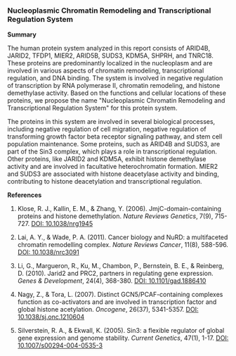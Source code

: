 ### Nucleoplasmic Chromatin Remodeling and Transcriptional Regulation System

**Summary**

The human protein system analyzed in this report consists of ARID4B, JARID2, TFDP1, MIER2, ARID5B, SUDS3, KDM5A, SHPRH, and TNRC18. These proteins are predominantly localized in the nucleoplasm and are involved in various aspects of chromatin remodeling, transcriptional regulation, and DNA binding. The system is involved in negative regulation of transcription by RNA polymerase II, chromatin remodeling, and histone demethylase activity. Based on the functions and cellular locations of these proteins, we propose the name "Nucleoplasmic Chromatin Remodeling and Transcriptional Regulation System" for this protein system.

The proteins in this system are involved in several biological processes, including negative regulation of cell migration, negative regulation of transforming growth factor beta receptor signaling pathway, and stem cell population maintenance. Some proteins, such as ARID4B and SUDS3, are part of the Sin3 complex, which plays a role in transcriptional regulation. Other proteins, like JARID2 and KDM5A, exhibit histone demethylase activity and are involved in facultative heterochromatin formation. MIER2 and SUDS3 are associated with histone deacetylase activity and binding, contributing to histone deacetylation and transcriptional regulation.

**References**

1. Klose, R. J., Kallin, E. M., & Zhang, Y. (2006). JmjC-domain-containing proteins and histone demethylation. *Nature Reviews Genetics*, 7(9), 715-727. [DOI: 10.1038/nrg1945](https://doi.org/10.1038/nrg1945)

2. Lai, A. Y., & Wade, P. A. (2011). Cancer biology and NuRD: a multifaceted chromatin remodelling complex. *Nature Reviews Cancer*, 11(8), 588-596. [DOI: 10.1038/nrc3091](https://doi.org/10.1038/nrc3091)

3. Li, G., Margueron, R., Ku, M., Chambon, P., Bernstein, B. E., & Reinberg, D. (2010). Jarid2 and PRC2, partners in regulating gene expression. *Genes & Development*, 24(4), 368-380. [DOI: 10.1101/gad.1886410](https://doi.org/10.1101/gad.1886410)

4. Nagy, Z., & Tora, L. (2007). Distinct GCN5/PCAF-containing complexes function as co-activators and are involved in transcription factor and global histone acetylation. *Oncogene*, 26(37), 5341-5357. [DOI: 10.1038/sj.onc.1210604](https://doi.org/10.1038/sj.onc.1210604)

5. Silverstein, R. A., & Ekwall, K. (2005). Sin3: a flexible regulator of global gene expression and genome stability. *Current Genetics*, 47(1), 1-17. [DOI: 10.1007/s00294-004-0535-3](https://doi.org/10.1007/s00294-004-0535-3)